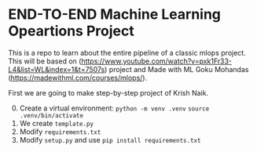 # END-TO-END Machine Learning Opeartions Project

This is a repo to learn about the entire pipeline of a classic mlops project. This will be based on (https://www.youtube.com/watch?v=pxk1Fr33-L4&list=WL&index=1&t=7507s) project and Made with ML Goku Mohandas (https://madewithml.com/courses/mlops/).

First we are going to make step-by-step project of Krish Naik.

0. Create a virtual environment: 
    `python -m venv .venv`
    `source .venv/bin/activate`
1. We create `template.py`
2. Modify `requirements.txt`
2. Modify `setup.py` and use `pip install requirements.txt`